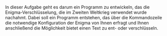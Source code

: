 In dieser Aufgabe geht es darum ein Programm zu entwickeln, das die Enigma-Verschlüsselung, die im Zweiten Weltkrieg verwendet wurde nachahmt. 
Dabei soll ein Programm entstehen, das über die Kommandozeile die notwendige Konfiguration der Enigma von Ihnen erfragt und Ihnen anschließend die Möglichkeit bietet einen Text zu ent- oder verschlüsseln.
